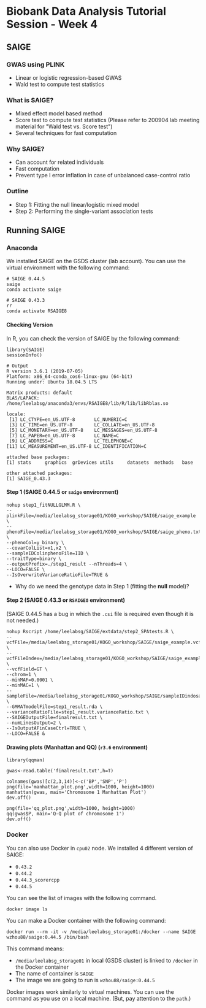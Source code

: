 # Biobank Data Analysis Tutorial Session - Week 4

## SAIGE

### GWAS using PLINK

* Linear or logistic regression-based GWAS
* Wald test to compute test statistics

### What is SAIGE?

* Mixed effect model based method
* Score test to compute test statistics
(Please refer to 200904 lab meeting material for "Wald test vs. Score test")
* Several techniques for fast computation

### Why SAIGE?

* Can account for related individuals
* Fast computation
* Prevent type I error inflation in case of unbalanced case-control ratio

### Outline

* Step 1: Fitting the null linear/logistic mixed model
* Step 2: Performing the single-variant association tests


## Running SAIGE

### Anaconda

We installed SAIGE on the GSDS cluster (lab account).
You can use the virtual environment with the following command:

```
# SAIGE 0.44.5
saige
conda activate saige

# SAIGE 0.43.3
rr
conda activate RSAIGE8
```

#### Checking Version

In R, you can check the version of SAIGE by the following command:
```
library(SAIGE)
sessionInfo()
```

```
# Output
R version 3.6.1 (2019-07-05)
Platform: x86_64-conda_cos6-linux-gnu (64-bit)
Running under: Ubuntu 18.04.5 LTS

Matrix products: default
BLAS/LAPACK: /home/leelabsg/anaconda3/envs/RSAIGE8/lib/R/lib/libRblas.so

locale:
 [1] LC_CTYPE=en_US.UTF-8       LC_NUMERIC=C
 [3] LC_TIME=en_US.UTF-8        LC_COLLATE=en_US.UTF-8
 [5] LC_MONETARY=en_US.UTF-8    LC_MESSAGES=en_US.UTF-8
 [7] LC_PAPER=en_US.UTF-8       LC_NAME=C
 [9] LC_ADDRESS=C               LC_TELEPHONE=C
[11] LC_MEASUREMENT=en_US.UTF-8 LC_IDENTIFICATION=C

attached base packages:
[1] stats     graphics  grDevices utils     datasets  methods   base

other attached packages:
[1] SAIGE_0.43.3
```

#### Step 1 (SAIGE 0.44.5 or `saige` environment)

```
nohup step1_fitNULLGLMM.R \
--plinkFile=/media/leelabsg_storage01/KOGO_workshop/SAIGE/saige_example \
--phenoFile=/media/leelabsg_storage01/KOGO_workshop/SAIGE/saige_pheno.txt \
--phenoCol=y_binary \
--covarColList=x1,x2 \
--sampleIDColinphenoFile=IID \
--traitType=binary \
--outputPrefix=./step1_result --nThreads=4 \
--LOCO=FALSE \
--IsOverwriteVarianceRatioFile=TRUE &
```
* Why do we need the genotype data in Step 1 (fitting the **null** model)?

#### Step 2 (SAIGE 0.43.3 or `RSAIGE8` environment)

(SAIGE 0.44.5 has a bug in which the `.csi` file is required even though it is not needed.)

```
nohup Rscript /home/leelabsg/SAIGE/extdata/step2_SPAtests.R \
--vcfFile=/media/leelabsg_storage01/KOGO_workshop/SAIGE/saige_example.vcf.gz \
--vcfFileIndex=/media/leelabsg_storage01/KOGO_workshop/SAIGE/saige_example.vcf.gz.tbi \
--vcfField=GT \
--chrom=1 \
--minMAF=0.0001 \
--minMAC=1 \
--sampleFile=/media/leelabsg_storage01/KOGO_workshop/SAIGE/sampleIDindosage.txt \
--GMMATmodelFile=step1_result.rda \
--varianceRatioFile=step1_result.varianceRatio.txt \
--SAIGEOutputFile=finalresult.txt \
--numLinesOutput=2 \
--IsOutputAFinCaseCtrl=TRUE \
--LOCO=FALSE &
```

#### Drawing plots (Manhattan and QQ) (`r3.6` environment)

```
library(qqman)

gwas<-read.table('finalresult.txt',h=T)

colnames(gwas)[c(2,3,14)]<-c('BP','SNP','P')
png(file='manhattan_plot.png',width=1000, height=1000)
manhattan(gwas, main='Chromosome 1 Manhattan Plot')
dev.off()

png(file='qq_plot.png',width=1000, height=1000)
qq(gwas$P, main='Q-Q plot of chromosome 1')
dev.off()
```

### Docker

You can also use Docker in `cpu02` node. We installed 4 different version of SAIGE:

* `0.43.2`
* `0.44.2`
* `0.44.3_scorercpp`
* `0.44.5`

You can see the list of images with the following command.
```
docker image ls
```

You can make a Docker container with the following command:

```
docker run --rm -it -v /media/leelabsg_storage01:/docker --name SAIGE wzhou88/saige:0.44.5 /bin/bash
```

This command means:

* `/media/leelabsg_storage01` in local (GSDS cluster) is linked to `/docker` in the Docker container
* The name of container is `SAIGE`
* The image we are going to run is `wzhou88/saige:0.44.5`

Docker images work similarly to virtual machines.
You can use the command as you use on a local machine. (But, pay attention to the `path`.)
